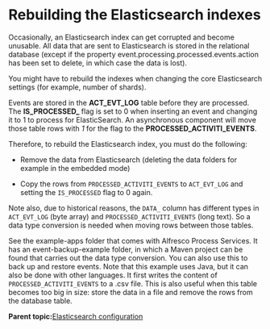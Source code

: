 # Rebuilding the Elasticsearch indexes

Occasionally, an Elasticsearch index can get corrupted and become unusable. All data that are sent to Elasticsearch is stored in the relational database \(except if the property event.processing.processed.events.action has been set to delete, in which case the data is lost\).

You might have to rebuild the indexes when changing the core Elasticsearch settings \(for example, number of shards\).

Events are stored in the **ACT\_EVT\_LOG** table before they are processed. The **IS\_PROCESSED\_** flag is set to 0 when inserting an event and changing it to 1 to process for ElasticSearch. An asynchronous component will move those table rows with *1* for the flag to the **PROCESSED\_ACTIVITI\_EVENTS**.

Therefore, to rebuild the Elasticsearch index, you must do the following:

-   Remove the data from Elasticsearch \(deleting the data folders for example in the embedded mode\)

-   Copy the rows from `PROCESSED_ACTIVITI_EVENTS` to `ACT_EVT_LOG` and setting the `IS_PROCESSED` flag to 0 again.


Note also, due to historical reasons, the `DATA_` column has different types in `ACT_EVT_LOG` \(byte array\) and `PROCESSED_ACTIVITI_EVENTS` \(long text\). So a data type conversion is needed when moving rows between those tables.

See the example-apps folder that comes with Alfresco Process Services. It has an event-backup-example folder, in which a Maven project can be found that carries out the data type conversion. You can also use this to back up and restore events. Note that this example uses Java, but it can also be done with other languages. It first writes the content of `PROCESSED_ACTIVITI_EVENTS` to a .csv file. This is also useful when this table becomes too big in size: store the data in a file and remove the rows from the database table.

**Parent topic:**[Elasticsearch configuration](../topics/elasticsearch_configuration.md)

